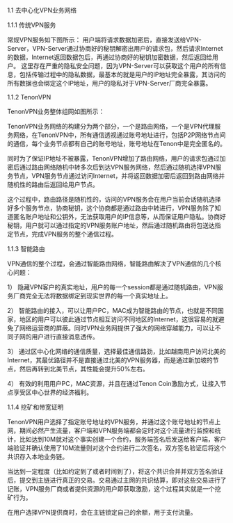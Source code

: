 1.1 去中心化VPN业务网络

1.1.1 传统VPN服务

常规VPN服务如下图所示：
用户端将请求数据加密后，直接发送给VPN-Server，VPN-Server通过协商好的秘钥解密出用户的请求包，然后请求Internet的数据，Internet返回数据包后，再通过协商好的秘钥加密数据，然后返回给用户。
这里存在严重的隐私安全问题，因为VPN-Server可以获取这个用户的所有信息，包括传输过程中的隐私数据，最基本的就是用户的IP地址完全暴露，其访问的所有数据也会绑定这个IP地址，用户的隐私对于VPN-Server厂商完全暴露。

1.1.2 TenonVPN

TenonVPN业务整体组网如图所示：

TenonVPN业务网络的构建分为两个部分，一个是路由网络，一个是VPN代理服务网络，在TenonVPN中，所有通信透视通过账号地址进行，包括P2P网络节点间的通信，每个业务节点都有自己的账号地址，账号地址在Tenon中是完全匿名的。

同时为了保证IP地址不被暴露，TenonVPN增加了路由网络，用户的请求包通过加密后通过路由网络随机中转多次后到达VPN服务网络，然后通过随机选择VPN服务节点，VPN服务节点通过访问Internet，并将返回数据加密后返回到路由网络并随机性的路由后返回给用户节点。

这个过程中，路由路径是随机性的，访问的VPN服务会在用户当前会话随机选择好多个服务节点，协商秘钥，这个协商都是通过路由中转进行，VPN服务除了知道匿名账户地址和公钥外，无法获取用户的IP信息等，从而保证用户隐私。协商好秘钥，用户就可以通过指定的VPN服务账户地址，然后通过随机路由将包送达指定节点，完成VPN服务的整个通信过程。


1.1.3 智能路由

VPN通信的整个过程，会通过智能路由网络，智能路由解决了VPN通信的几个核心问题：

1） 隐藏VPN客户的真实地址，用户的每一个session都是通过随机路由，VPN服务厂商完全无法将数据绑定到现实世界的每一个真实地址上。

2） 智能路由的接入，可以让用户PC，MAC成为智能路由的节点，也就是不同国家，地区的用户可以彼此通过节点相互访问不同地区的Internet，这很容易的就避免了网络运营商的屏蔽。同时VPN业务网提供了强大的网络穿越能力，可以让不同子网的用户进行直接消息透传。

3） 通过区中心化网络的通信质量，选择最佳通信路劲，比如越南用户访问北美的Internet，其最优路径并不是直接通过北美的VPN服务器，而是通过新加坡的节点，然后再转到北美节点，其性能会提升50%左右。

4） 有效的利用用户PC，MAC资源，并且在通过Tenon Coin激励方式，让接入节点享受区中心世界的经济福利。

1.1.4 挖矿和带宽证明

TenonVPN用户选择了指定账号地址的VPN服务，并通过这个账号地址的节点上网，期间必然产生流量，客户端和VPN服务端都会定时对这个流量进行监控和统计，比如达到10M就对这个事实创建一个合约，服务端签名后发送给客户端，客户端验证并确认使用了10M流量则对这个合约进行二次签名，双方签名验证后将这个共识存入本地业务链。

当达到一定程度（比如约定到了或者时间到了），将这个共识合并并双方签名验证后，提交到主链进行真正的交易。交易通过主网的共识结算，即对这些交易进行了记账，VPN服务厂商或者提供资源的用户即获取激励，这个过程其实就是一个挖矿行为。

在用户选择VPN提供商时，会在主链锁定自己的余额，用于支付流量。


